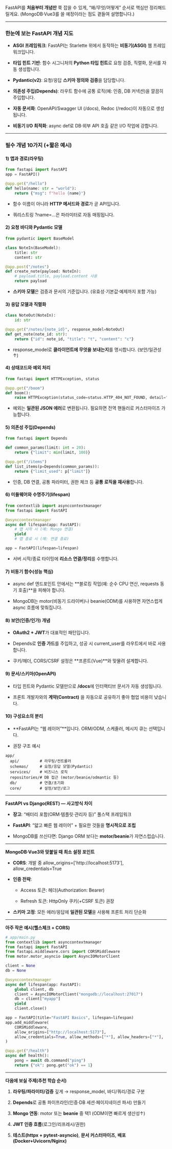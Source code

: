 FastAPI를 **처음부터 개념만** 쭉 잡을 수 있게, “왜/무엇/어떻게” 순서로 핵심만 정리해드릴게요. 
(MongoDB·Vue3를 쓸 예정이라는 점도 곁들여 설명합니다.)

---

### 한눈에 보는 FastAPI 개념 지도

- **ASGI 프레임워크**: FastAPI는 Starlette 위에서 동작하는 **비동기(ASGI)** 웹 프레임워크입니다.
    
- **타입 힌트 기반**: 함수 시그니처의 **Python 타입 힌트**로 요청 검증, 직렬화, 문서를 자동 생성합니다.
    
- **Pydantic(v2)**: 요청/응답 **스키마 정의와 검증**을 담당합니다.
    
- **의존성 주입(Depends)**: 라우트 함수에 공통 로직(예: 인증, DB 커넥션)을 깔끔히 주입합니다.
    
- **자동 문서화**: OpenAPI/Swagger UI (/docs), Redoc (/redoc)이 자동으로 생성됩니다.
    
- **비동기 I/O 최적화**: async def로 DB·외부 API 호출 같은 I/O 작업에 강합니다.
    

---

### 필수 개념 10가지 (+짧은 예시)

#### 1) 앱과 경로(라우팅)

```python
from fastapi import FastAPI
app = FastAPI()

@app.get("/hello")
def hello(name: str = "world"):
    return {"msg": f"hello {name}"}
```

- 함수 이름이 아니라 **HTTP 메서드와 경로**가 곧 API입니다.
    
- 쿼리스트링 ?name=...은 파라미터로 자동 매핑됩니다.

#### 2) 요청 바디와 Pydantic 모델

```python
from pydantic import BaseModel

class NoteIn(BaseModel):
    title: str
    content: str

@app.post("/notes")
def create_note(payload: NoteIn):
    # payload.title, payload.content 사용
    return payload
```

- **스키마 모델**은 검증과 문서의 기준입니다. (유효성·기본값·예제까지 포함 가능)

#### 3) 응답 모델과 직렬화

```python
class NoteOut(NoteIn):
    id: str

@app.get("/notes/{note_id}", response_model=NoteOut)
def get_note(note_id: str):
    return {"id": note_id, "title": "t", "content": "c"}
```

- response_model로 **클라이언트에 무엇을 보내는지**를 명시합니다. (보안/일관성↑)

#### 4) 상태코드와 예외 처리

```python
from fastapi import HTTPException, status

@app.get("/boom")
def boom():
    raise HTTPException(status_code=status.HTTP_404_NOT_FOUND, detail="not found")
```

- 예외는 **일관된 JSON 에러**로 변환됩니다. 필요하면 전역 핸들러로 커스터마이즈 가능합니다.

#### 5) 의존성 주입(Depends)

```python
from fastapi import Depends

def common_params(limit: int = 20):
    return {"limit": min(limit, 100)}

@app.get("/items")
def list_items(p=Depends(common_params)):
    return {"limit_used": p["limit"]}
```

- 인증, DB 연결, 공통 파라미터, 권한 체크 등 **공통 로직을 재사용**합니다.

#### 6) 미들웨어와 수명주기(lifespan)

```python
from contextlib import asynccontextmanager
from fastapi import FastAPI

@asynccontextmanager
async def lifespan(app: FastAPI):
    # 앱 시작 시 (예: Mongo 연결)
    yield
    # 앱 종료 시 (예: 연결 종료)

app = FastAPI(lifespan=lifespan)
```

- 서버 시작/종료 타이밍에 **리소스 연결/정리**를 수행합니다.

#### 7) 비동기 함수(성능 핵심)

- async def 엔드포인트 안에서는 **블로킹 작업(예: 순수 CPU 연산, requests 동기 호출)**을 피해야 합니다.
    
- MongoDB는 motor(비동기 드라이버)나 beanie(ODM)를 사용하면 자연스럽게 async 흐름에 맞춰집니다.

#### 8) 보안(인증/인가) 개념

- **OAuth2 + JWT**가 대표적인 패턴입니다.
    
- Depends로 **인증 가드**를 주입하고, 성공 시 current_user를 라우트에서 바로 사용합니다.
    
- 쿠키/헤더, CORS/CSRF 설정은 **프론트(Vue)**와 맞물려 설계합니다.

#### 9) 문서/스키마(OpenAPI)

- 타입 힌트와 Pydantic 모델만으로 **/docs**에 인터랙티브 문서가 자동 생성됩니다.
    
- 프론트 개발자와의 **계약(Contract)** 을 자동으로 공유하기 좋아 협업 비용이 낮습니다.

#### 10) 구성요소의 분리

- **FastAPI는 “웹 레이어”**입니다. ORM/ODM, 스케줄러, 메시지 큐는 선택입니다.
    
- 권장 구조 예시
    

```
app/
  api/         # 라우팅/컨트롤러
  schemas/     # 요청/응답 모델(Pydantic)
  services/    # 비즈니스 로직
  repositories/# DB 접근 (motor/beanie/odmantic 등)
  db/          # 연결/초기화
  core/        # 설정/보안/로그
```

---

**FastAPI vs Django(REST) — 사고방식 차이**

- **장고**: “배터리 포함(ORM·템플릿·관리자 등)” 풀스택 프레임워크
    
- **FastAPI**: “얇고 빠른 웹 레이어” + 필요한 것들을 **명시적으로 조립**
    
- MongoDB를 쓰신다면: Django ORM 보다는 **motor/beanie**가 자연스럽습니다.

---

**MongoDB·Vue3와 맞붙일 때 최소 설정 포인트**

- **CORS**: 개발 중 allow_origins=['http://localhost:5173'], allow_credentials=True
    
- **인증 전략**:
    
    - Access 토큰: 헤더(Authorization: Bearer)
        
    - Refresh 토큰: HttpOnly 쿠키(+CSRF 토큰) 권장
        
    
- **스키마 고정**: 모든 에러/응답에 **일관된 모델**을 사용해 프론트 처리 단순화

---

**아주 작은 예시(헬스체크 + CORS)**

```python
# app/main.py
from contextlib import asynccontextmanager
from fastapi import FastAPI
from fastapi.middleware.cors import CORSMiddleware
from motor.motor_asyncio import AsyncIOMotorClient

client = None
db = None

@asynccontextmanager
async def lifespan(app: FastAPI):
    global client, db
    client = AsyncIOMotorClient("mongodb://localhost:27017")
    db = client["myapp"]
    yield
    client.close()

app = FastAPI(title="FastAPI Basics", lifespan=lifespan)
app.add_middleware(
    CORSMiddleware,
    allow_origins=["http://localhost:5173"],
    allow_credentials=True, allow_methods=["*"], allow_headers=["*"],
)

@app.get("/health")
async def health():
    pong = await db.command("ping")
    return {"ok": pong.get("ok") == 1}
```

---

**다음에 보실 주제(추천 학습 순서)**

1. **라우팅/파라미터/검증** 깊게 → response_model, 바디/쿼리/경로 구분
    
2. **Depends**로 공통 파이프라인(인증·DB 세션·페이지네이션 파서) 만들기
    
3. **Mongo 연동**: motor 또는 **beanie** 중 택1 (ODM이면 빠르게 생산성↑)
    
4. **JWT 인증 흐름**(로그인/리프레시/권한)
    
5. **테스트(httpx + pytest-asyncio)**, **문서 커스터마이즈**, **배포(Docker+Uvicorn/Nginx)**
